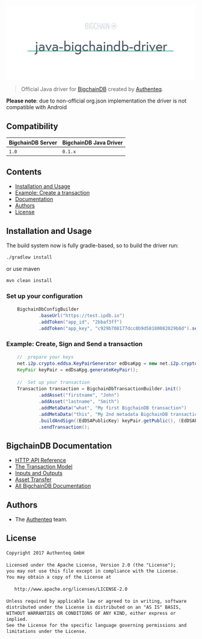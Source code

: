  [![java-bigchaindb-driver](media/repo-banner@2x.png)](https://www.bigchaindb.com)

> Official Java driver for [BigchainDB](https://github.com/bigchaindb/bigchaindb) created by [Authenteq](https://authenteq.com).

**Please note**: due to non-official org.json implementation the driver is not compatible with Android

## Compatibility

| BigchainDB Server | BigchainDB Java Driver |
| ----------------- |------------------------------|
| `1.0`             | `0.1.x`                      |


## Contents

* [Installation and Usage](#installation-and-usage)
* [Example: Create a transaction](#example-create-a-transaction)
* [Documentation](#bigchaindb-documentation)
* [Authors](#authors)
* [License](#license)

## Installation and Usage
The build system now is fully gradle-based, so to build the driver run:
```bash
./gradlew install
```
or use maven
```bash
mvn clean install
```

### Set up your configuration
```java
	BigchainDbConfigBuilder
			.baseUrl("https://test.ipdb.io")
			.addToken("app_id", "2bbaf3ff")
			.addToken("app_key", "c929b708177dcc8b9d58180082029b8d").setup();
```


### Example: Create, Sign and Send a transaction
```java
	//	prepare your keys
	net.i2p.crypto.eddsa.KeyPairGenerator edDsaKpg = new net.i2p.crypto.eddsa.KeyPairGenerator();
	KeyPair keyPair = edDsaKpg.generateKeyPair();
	
	//	Set up your transaction
	Transaction transaction = BigchainDbTransactionBuilder.init()
			.addAsset("firstname", "John")
			.addAsset("lastname", "Smith")
			.addMetaData("what", "My first BigchainDB transaction")
			.addMetaData("this", "My 2nd metadata BigchainDB transaction")
			.buildAndSign((EdDSAPublicKey) keyPair.getPublic(), (EdDSAPrivateKey) keyPair.getPrivate())
			.sendTransaction();

```

## BigchainDB Documentation

- [HTTP API Reference](https://docs.bigchaindb.com/projects/server/en/latest/http-client-server-api.html)
- [The Transaction Model](https://docs.bigchaindb.com/projects/server/en/latest/data-models/transaction-model.html?highlight=crypto%20conditions)
- [Inputs and Outputs](https://docs.bigchaindb.com/projects/server/en/latest/data-models/inputs-outputs.html)
- [Asset Transfer](https://docs.bigchaindb.com/projects/py-driver/en/latest/usage.html#asset-transfer)
- [All BigchainDB Documentation](https://docs.bigchaindb.com/)

## Authors

- The [Authenteq](https://authenteq.com) team.

## License

```
Copyright 2017 Authenteq GmbH

Licensed under the Apache License, Version 2.0 (the "License");
you may not use this file except in compliance with the License.
You may obtain a copy of the License at

   http://www.apache.org/licenses/LICENSE-2.0

Unless required by applicable law or agreed to in writing, software
distributed under the License is distributed on an "AS IS" BASIS,
WITHOUT WARRANTIES OR CONDITIONS OF ANY KIND, either express or implied.
See the License for the specific language governing permissions and
limitations under the License.
```
